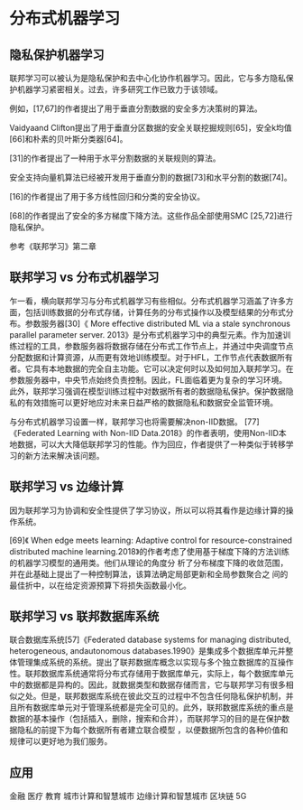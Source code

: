 # 分布式机器学习

## 隐私保护机器学习
联邦学习可以被认为是隐私保护和去中心化协作机器学习。因此，它与多方隐私保护机器学习紧密相关。过去，许多研究工作已致力于该领域。

例如，[17,67]的作者提出了用于垂直分割数据的安全多方决策树的算法。

Vaidyaand Clifton提出了用于垂直分区数据的安全关联挖掘规则[65]，安全k均值[66]和朴素的贝叶斯分类器[64]。

[31]的作者提出了一种用于水平分割数据的关联规则的算法。

安全支持向量机算法已经被开发用于垂直分割的数据[73]和水平分割的数据[74]。

[16]的作者提出了用于多方线性回归和分类的安全协议。

[68]的作者提出了安全的多方梯度下降方法。这些作品全部使用SMC [25,72]进行隐私保护。

参考《联邦学习》第二章

## 联邦学习 vs 分布式机器学习
乍一看，横向联邦学习与分布式机器学习有些相似。分布式机器学习涵盖了许多方面，包括训练数据的分布式存储，计算任务的分布式操作以及模型结果的分布式分布。参数服务器[30]《 More effective distributed ML via a stale synchronous parallel parameter server. 2013》是分布式机器学习中的典型元素。作为加速训练过程的工具，参数服务器将数据存储在分布式工作节点上，并通过中央调度节点分配数据和计算资源，从而更有效地训练模型。对于HFL，工作节点代表数据所有者。它具有本地数据的完全自主功能。它可以决定何时以及如何加入联邦学习。在参数服务器中，中央节点始终负责控制。因此，FL面临着更为复杂的学习环境。此外，联邦学习强调在模型训练过程中对数据所有者的数据隐私保护。保护数据隐私的有效措施可以更好地应对未来日益严格的数据隐私和数据安全监管环境。

与分布式机器学习设置一样，联邦学习也将需要解决non-IID数据。 [77]《Federated Learning with Non-IID Data.2018》的作者表明，使用Non-IID本地数据，可以大大降低联邦学习的性能。作为回应，作者提供了一种类似于转移学习的新方法来解决该问题。

## 联邦学习 vs 边缘计算
因为联邦学习为协调和安全性提供了学习协议，所以可以将其看作是边缘计算的操作系统。

[69]《 When edge meets learning: Adaptive control for resource-constrained distributed machine learning.2018》的作者考虑了使用基于梯度下降的方法训练的机器学习模型的通用类。他们从理论的角度分
析了分布梯度下降的收敛范围，并在此基础上提出了一种控制算法，该算法确定局部更新和全局参数聚合之
间的最佳折中，以在给定资源预算下将损失函数最小化。

## 联邦学习 vs 联邦数据库系统
联合数据库系统[57]《Federated database systems for managing distributed, heterogeneous, andautonomous databases.1990》是集成多个数据库单元并整体管理集成系统的系统。提出了联邦数据库概念以实现与多个独立数据库的互操作性。联邦数据库系统通常将分布式存储用于数据库单元，实际上，每个数据库单元中的数据都是异构的。因此，就数据类型和数据存储而言，它与联邦学习有很多相似之处。但是，联邦数据库系统在彼此交互的过程中不包含任何隐私保护机制，并且所有数据库单元对于管理系统都是完全可见的。此外，联邦数据库系统的重点是数据的基本操作（包括插入，删除，搜索和合并），而联邦学习的目的是在保护数据隐私的前提下为每个数据所有者建立联合模型 ，以便数据所包含的各种价值和规律可以更好地为我们服务。

## 应用
金融
医疗
教育
城市计算和智慧城市
边缘计算和智慧城市
区块链
5G

